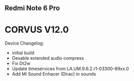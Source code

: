 ## Redmi Note 6 Pro

# CORVUS V12.0
Device Changelog:

- initial build
- Desable extended audio compress
- Fix Dt2w
- Update timeservices from LA.UM.9.6.2.r1-03300-89xx.0
- Add Mi Sound Enhacer (Dirac) in sounds
